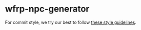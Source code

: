 # wfrp-npc-generator
For commit style, we try our best to follow [these style guidelines](https://commit.style/).
